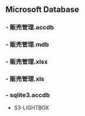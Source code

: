 ## Microsoft Database

### - 販売管理.accdb

### - 販売管理.mdb

### - 販売管理.xlsx

### - 販売管理.xls

### - sqlite3.accdb
  - S3-LIGHTBOX
